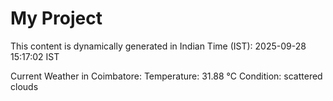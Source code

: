 # My Project

This content is dynamically generated in Indian Time (IST): 2025-09-28 15:17:02 IST


Current Weather in Coimbatore:
Temperature: 31.88 °C
Condition: scattered clouds
